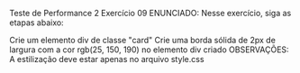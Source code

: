 Teste de Performance 2
Exercício 09
ENUNCIADO:
Nesse exercício, siga as etapas abaixo:

Crie um elemento div de classe "card"
Crie uma borda sólida de 2px de largura com a cor rgb(25, 150, 190) no elemento div criado
OBSERVAÇÕES:
A estilização deve estar apenas no arquivo style.css
